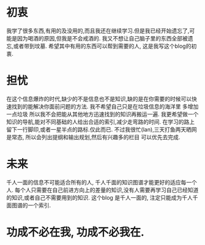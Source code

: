 # 初衷

我学了很多东西,有用的及没用的,而且我还在继续学习.但是我已经开始遗忘了,可能是因为喝酒的原因,但我是不会戒酒的. 我又不想让自己脑子里的东西全部被遗忘,或者带到坟墓. 希望其中有用的东西可以帮到需要的人, 这是我写这个blog的初衷.

# 担忧

在这个信息爆炸的时代,缺少的不是信息也不是知识,缺的是在你需要的时候可以快速找到的能解决你面前问题的方法. 我不希望自己只是在垃圾信息的海洋里 多增加一点垃圾 所以我不会把能从其他地方迅速找到的知识再搬运一遍.
我更希望做一个知识的导航,能对不同基础的人给出合适的索引,减少走弯路的时间. 在学习的路上 留下一行脚印,或者一星半点的路标.仅此而已. 
不过我很忙(lan),三天打鱼两天晒网是常态, 所以会列出提纲和输出规划,然后有兴趣多的栏目 可以优先去完成.
# 未来

千人一面的信息不可能适合所有的人, 千人千面的知识图谱才能更好的适应每一个人.
每个人只需要在自己前进方向上的差量的知识,没有人需要再学习自己已经知道的知识,或者自己不需要用到的知识. 
这个blog 是千人一面的, 注定只能成为千人千面图谱的一个索引.

# 功成不必在我, 功成不必我在. 
